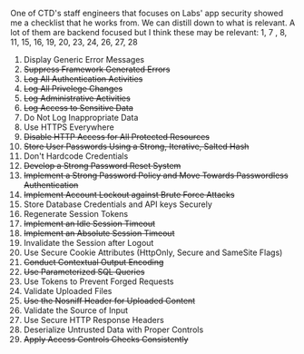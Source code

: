 One of CTD's staff engineers that focuses on Labs' app security showed me a checklist that he works from. We can distill down to what is relevant. A lot of them are backend focused but I think these may be relevant: 1, 7 , 8, 11, 15, 16, 19, 20, 23, 24, 26, 27, 28

1. Display Generic Error Messages
2. ~~Suppress Framework Generated Errors~~
3. ~~Log All Authentication Activities~~
4. ~~Log All Privelege Changes~~
5. ~~Log Administrative Activities~~
6. ~~Log Access to Sensitive Data~~
7. Do Not Log Inappropriate Data
8. Use HTTPS Everywhere
9. ~~Disable HTTP Access for All Protected Resources~~
10. ~~Store User Passwords Using a Strong, Iterative, Salted Hash~~
11. Don't Hardcode Credentials
12. ~~Develop a Strong Password Reset System~~
13. ~~Implement a Strong Password Policy and Move Towards Passwordless Authentication~~
14. ~~Implement Account Lockout against Brute Force Attacks~~
15. Store Database Credentials and API keys Securely
16. Regenerate Session Tokens
17. ~~Implement an Idle Session Timeout~~
18. ~~Implement an Absolute Session Timeout~~
19. Invalidate the Session after Logout
20. Use Secure Cookie Attributes (HttpOnly, Secure and SameSite Flags)
21. ~~Conduct Contextual Output Encoding~~
22. ~~Use Parameterized SQL Queries~~
23. Use Tokens to Prevent Forged Requests
24. Validate Uploaded Files
25. ~~Use the Nosniff Header for Uploaded Content~~
26. Validate the Source of Input
27. Use Secure HTTP Response Headers
28. Deserialize Untrusted Data with Proper Controls
29. ~~Apply Access Controls Checks Consistently~~

